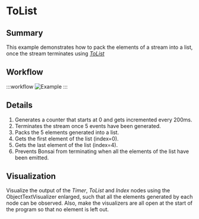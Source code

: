 # ToList 

## Summary
This example demonstrates how to pack the elements of a stream into a list, once the stream terminates using [*ToList*](https://bonsai-rx.org/docs/api/Bonsai.Reactive.ToList.html)

## Workflow

:::workflow
![Example](~/workflows/ReactiveExamples/ToList/ToList.bonsai)
:::

## Details
1. Generates a counter that starts at 0 and gets incremented every 200ms.
2. Terminates the stream once 5 events have been generated.
3. Packs the 5 elements generated into a list.
4. Gets the first element of the list (index=0).
5. Gets the last element of the list (index=4).
6. Prevents Bonsai from terminating when all the elements of the list have been emitted.

## Visualization
Visualize the output of the *Timer*, *ToList* and *Index* nodes using the ObjectTextVisualizer enlarged, such that all the elements generated by each node can be observed. Also, make the visualizers are all open at the start of the program so that no element is left out.
